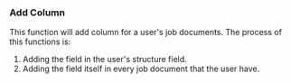 ### Add Column
This function will add column for a user's job documents. The process of this functions is:
1. Adding the field in the user's structure field.
2. Adding the field itself in every job document that the user have.